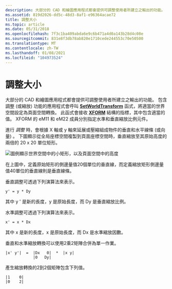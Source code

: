 ```yaml
---
description: 大部分的 CAD 和繪圖應用程式都會提供可調整使用者所建立之輸出的功能。
ms.assetid: 819d2026-dd5c-48d3-8af1-e96364acae72
title: 調整大小
ms.topic: article
ms.date: 05/31/2018
ms.openlocfilehash: 7f3c1ba409abda6e9c6b471a4d0a143b28d4c08e
ms.sourcegitcommit: 831e8f3db78ab820e1710cede244553c70e50500
ms.translationtype: MT
ms.contentlocale: zh-TW
ms.lasthandoff: 01/08/2021
ms.locfileid: "104973524"
---
```

# <a name="scaling"></a>調整大小

大部分的 CAD 和繪圖應用程式都會提供可調整使用者所建立之輸出的功能。 包含調整 (或縮放) 功能的應用程式會呼叫 [**SetWorldTransform**](/windows/desktop/api/Wingdi/nf-wingdi-setworldtransform) 函式，將適當的世界空間設定為頁面空間轉換。 此函式會接收 [**XFORM**](/windows/win32/api/wingdi/ns-wingdi-xform) 結構的指標，其中包含適當的值。 XFORM 的 eM11 和 eM22 成員分別指定水準和垂直縮放比例元件。

進行 *調整* 時，會根據 X 軸或 y 軸來延展或壓縮組成物件的垂直和水平線條 (或向量) 。 下圖顯示從全局座標空間複製到頁面座標空間時，垂直縮放至其原始高度的兩倍的 20 x 20 單位矩形。

![圖例顯示世界空間中的小矩形，以及頁面空間中的高度](images/cstrn-10.png)

在上圖中，定義原始矩形的側邊量值20個單位的垂直線，而定義縮放矩形側邊量值40單位的垂直線則是垂直線條。

垂直調整可透過下列演算法來表示。

``` syntax
y' = y * Dy 
```

其中 y ' 是新的長度，y 是原始長度，而 Dy 是垂直縮放比例。

水準調整可透過下列演算法來表示。

``` syntax
x' = x * Dx 
```

其中 x 是新的長度，x 是原始長度，而 Dx 是水準縮放因數。

垂直和水準縮放轉換可以使用2乘2矩陣合併為單一作業。

``` syntax
|x' y'|  =  |Dx   0|  *  |x y| 
            |0   Dy| 
```

產生縮放轉換的2到2個矩陣包含下列值。

``` syntax
|1    0| 
|0    2| 
```

 

 



